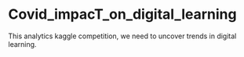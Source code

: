 # Covid_impacT_on_digital_learning
 This analytics  kaggle competition, we need to  uncover trends in digital learning.

